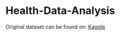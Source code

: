 # Health-Data-Analysis

Original dataset can be found on:
[Kaggle](https://www.kaggle.com/cdc/national-health-and-nutrition-examination-survey)

